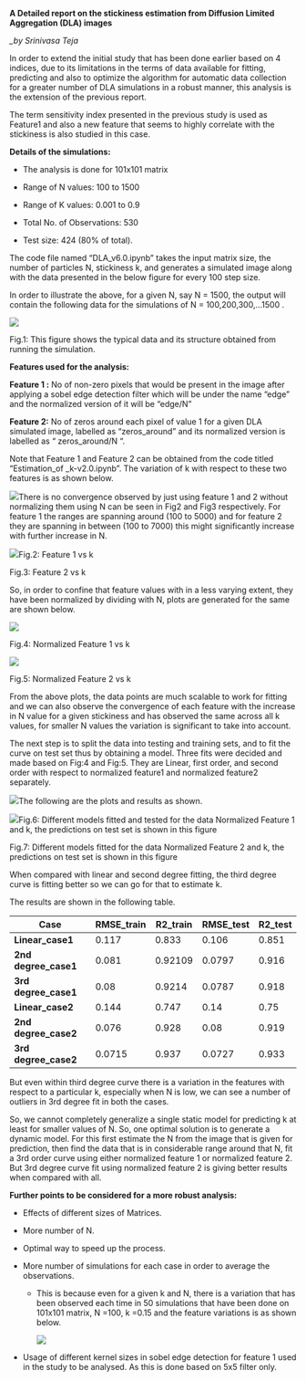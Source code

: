 **A Detailed report on the stickiness estimation from Diffusion Limited
Aggregation (DLA) images**

*\_by Srinivasa Teja*

In order to extend the initial study that has been done earlier based on 4
indices, due to its limitations in the terms of data available for fitting,
predicting and also to optimize the algorithm for automatic data collection for
a greater number of DLA simulations in a robust manner, this analysis is the
extension of the previous report.

The term sensitivity index presented in the previous study is used as Feature1
and also a new feature that seems to highly correlate with the stickiness is
also studied in this case.

**Details of the simulations:**

-   The analysis is done for 101x101 matrix

-   Range of N values: 100 to 1500

-   Range of K values: 0.001 to 0.9

-   Total No. of Observations: 530

-   Test size: 424 (80% of total).

The code file named “DLA_v6.0.ipynb” takes the input matrix size, the number of
particles N, stickiness k, and generates a simulated image along with the data
presented in the below figure for every 100 step size.

In order to illustrate the above, for a given N, say N = 1500, the output will
contain the following data for the simulations of N = 100,200,300,…1500 .

![](media/d45251a065b37e4bbd7a911637a2c1df.emf)

Fig.1: This figure shows the typical data and its structure obtained from
running the simulation.

**Features used for the analysis:**

**Feature 1 :** No of non-zero pixels that would be present in the image after
applying a sobel edge detection filter which will be under the name “edge” and
the normalized version of it will be “edge/N”

**Feature 2:** No of zeros around each pixel of value 1 for a given DLA
simulated image, labelled as “zeros_around” and its normalized version is
labelled as “ zeros_around/N “.

Note that Feature 1 and Feature 2 can be obtained from the code titled
“Estimation_of \_k-v2.0.ipynb”. The variation of k with respect to these two
features is as shown below.

![](media/a4763634a34226d2b5780d7a82122ed3.png)There is no convergence observed
by just using feature 1 and 2 without normalizing them using N can be seen in
Fig2 and Fig3 respectively. For feature 1 the ranges are spanning around (100 to
5000) and for feature 2 they are spanning in between (100 to 7000) this might
significantly increase with further increase in N.

![](media/ca07441dadc2feb8ab40d70014a130c5.png)Fig.2: Feature 1 vs k

Fig.3: Feature 2 vs k

So, in order to confine that feature values with in a less varying extent, they
have been normalized by dividing with N, plots are generated for the same are
shown below.

![](media/48008d0e6457560125760e7bc4b67364.png)

Fig.4: Normalized Feature 1 vs k

![](media/2d1e0e3987758eac0bec5f9c78d28cd0.png)

Fig.5: Normalized Feature 2 vs k

From the above plots, the data points are much scalable to work for fitting and
we can also observe the convergence of each feature with the increase in N value
for a given stickiness and has observed the same across all k values, for
smaller N values the variation is significant to take into account.

The next step is to split the data into testing and training sets, and to fit
the curve on test set thus by obtaining a model. Three fits were decided and
made based on Fig:4 and Fig:5. They are Linear, first order, and second order
with respect to normalized feature1 and normalized feature2 separately.

![](media/7a7f9a197ba55508bb92192670777b13.png)The following are the plots and
results as shown.

![](media/5f2f363a12b997bb1939bc02a401fb35.png)Fig.6: Different models fitted
and tested for the data Normalized Feature 1 and k, the predictions on test set
is shown in this figure

Fig.7: Different models fitted for the data Normalized Feature 2 and k, the
predictions on test set is shown in this figure

When compared with linear and second degree fitting, the third degree curve is
fitting better so we can go for that to estimate k.

The results are shown in the following table.

| **Case**             | **RMSE_train** | **R2_train** | **RMSE_test** | **R2_test** |
|----------------------|----------------|--------------|---------------|-------------|
| **Linear_case1**     | 0.117          | 0.833        | 0.106         | 0.851       |
| **2nd degree_case1** | 0.081          | 0.92109      | 0.0797        | 0.916       |
| **3rd degree_case1** | 0.08           | 0.9214       | 0.0787        | 0.918       |
| **Linear_case2**     | 0.144          | 0.747        | 0.14          | 0.75        |
| **2nd degree_case2** | 0.076          | 0.928        | 0.08          | 0.919       |
| **3rd degree_case2** | 0.0715         | 0.937        | 0.0727        | 0.933       |

But even within third degree curve there is a variation in the features with
respect to a particular k, especially when N is low, we can see a number of
outliers in 3rd degree fit in both the cases.

So, we cannot completely generalize a single static model for predicting k at
least for smaller values of N. So, one optimal solution is to generate a dynamic
model. For this first estimate the N from the image that is given for
prediction, then find the data that is in considerable range around that N, fit
a 3rd order curve using either normalized feature 1 or normalized feature 2. But
3rd degree curve fit using normalized feature 2 is giving better results when
compared with all.

**Further points to be considered for a more robust analysis:**

-   Effects of different sizes of Matrices.

-   More number of N.

-   Optimal way to speed up the process.

-   More number of simulations for each case in order to average the
    observations.

    -   This is because even for a given k and N, there is a variation that has
        been observed each time in 50 simulations that have been done on 101x101
        matrix, N =100, k =0.15 and the feature variations is as shown below.

        ![](media/3f0be64fc3e7f2cf34963bd4f567f018.png)

-   Usage of different kernel sizes in sobel edge detection for feature 1 used
    in the study to be analysed. As this is done based on 5x5 filter only.
